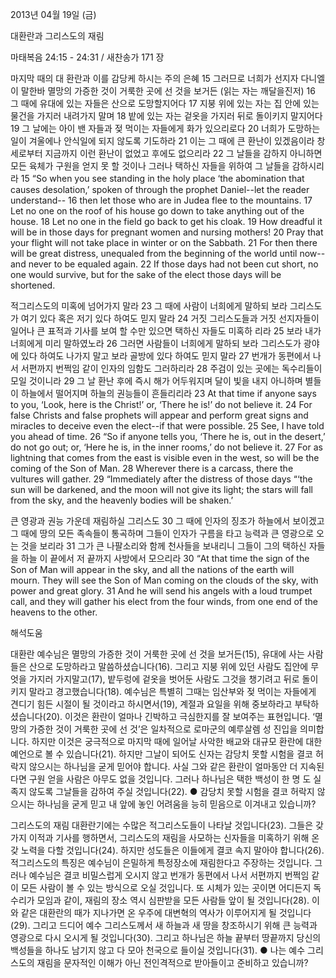 2013년 04월 19일 (금)

대환란과 그리스도의 재림



마태복음 24:15 - 24:31 / 새찬송가 171 장


마지막 때의 대 환란과 이를 감당케 하시는 주의 은혜
15 그러므로 너희가 선지자 다니엘이 말한바 멸망의 가증한 것이 거룩한 곳에 선 것을 보거든 (읽는 자는 깨달을진저) 16 그 때에 유대에 있는 자들은 산으로 도망할지어다 17 지붕 위에 있는 자는 집 안에 있는 물건을 가지러 내려가지 말며 18 밭에 있는 자는 겉옷을 가지러 뒤로 돌이키지 말지어다 19 그 날에는 아이 밴 자들과 젖 먹이는 자들에게 화가 있으리로다 20 너희가 도망하는 일이 겨울에나 안식일에 되지 않도록 기도하라 21 이는 그 때에 큰 환난이 있겠음이라 창세로부터 지금까지 이런 환난이 없었고 후에도 없으리라 22 그 날들을 감하지 아니하면 모든 육체가 구원을 얻지 못 할 것이나 그러나 택하신 자들을 위하여 그 날들을 감하시리라
15 “So when you see standing in the holy place ‘the abomination that causes desolation,’ spoken of through the prophet Daniel--let the reader understand-- 16 then let those who are in Judea flee to the mountains. 17 Let no one on the roof of his house go down to take anything out of the house. 18 Let no one in the field go back to get his cloak. 19 How dreadful it will be in those days for pregnant women and nursing mothers! 20 Pray that your flight will not take place in winter or on the Sabbath. 21 For then there will be great distress, unequaled from the beginning of the world until now--and never to be equaled again. 22 If those days had not been cut short, no one would survive, but for the sake of the elect those days will be shortened.

적그리스도의 미혹에 넘어가지 말라
23 그 때에 사람이 너희에게 말하되 보라 그리스도가 여기 있다 혹은 저기 있다 하여도 믿지 말라 24 거짓 그리스도들과 거짓 선지자들이 일어나 큰 표적과 기사를 보여 할 수만 있으면 택하신 자들도 미혹하 리라 25 보라 내가 너희에게 미리 말하였노라 26 그러면 사람들이 너희에게 말하되 보라 그리스도가 광야에 있다 하여도 나가지 말고 보라 골방에 있다 하여도 믿지 말라 27 번개가 동편에서 나서 서편까지 번쩍임 같이 인자의 임함도 그러하리라 28 주검이 있는 곳에는 독수리들이 모일 것이니라 29 그 날 환난 후에 즉시 해가 어두워지며 달이 빛을 내지 아니하며 별들이 하늘에서 떨어지며 하늘의 권능들이 흔들리리라
23 At that time if anyone says to you, ‘Look, here is the Christ!’ or, ‘There he is!’ do not believe it. 24 For false Christs and false prophets will appear and perform great signs and miracles to deceive even the elect--if that were possible. 25 See, I have told you ahead of time. 26 “So if anyone tells you, ‘There he is, out in the desert,’ do not go out; or, ‘Here he is, in the inner rooms,’ do not believe it. 27 For as lightning that comes from the east is visible even in the west, so will be the coming of the Son of Man. 28 Wherever there is a carcass, there the vultures will gather. 29 “Immediately after the distress of those days “‘the sun will be darkened, and the moon will not give its light; the stars will fall from the sky, and the heavenly bodies will be shaken.’

큰 영광과 권능 가운데 재림하실 그리스도
30 그 때에 인자의 징조가 하늘에서 보이겠고 그 때에 땅의 모든 족속들이 통곡하며 그들이 인자가 구름을 타고 능력과 큰 영광으로 오는 것을 보리라 31 그가 큰 나팔소리와 함께 천사들을 보내리니 그들이 그의 택하신 자들을 하늘 이 끝에서 저 끝까지 사방에서 모으리라
30 “At that time the sign of the Son of Man will appear in the sky, and all the nations of the earth will mourn. They will see the Son of Man coming on the clouds of the sky, with power and great glory. 31 And he will send his angels with a loud trumpet call, and they will gather his elect from the four winds, from one end of the heavens to the other.

해석도움





대환란
예수님은 멸망의 가증한 것이 거룩한 곳에 선 것을 보거든(15), 유대에 사는 사람들은 산으로 도망하라고 말씀하셨습니다(16). 그리고 지붕 위에 있던 사람도 집안에 무엇을 가지러 가지말고(17), 밭두렁에 겉옷을 벗어둔 사람도 그것을 챙기려고 뒤로 돌이키지 말라고 경고했습니다(18). 예수님은 특별히 그때는 임산부와 젖 먹이는 자들에게 견디기 힘든 시절이 될 것이라고 하시면서(19), 계절과 요일을 위해 중보하라고 부탁하셨습니다(20). 이것은 환란이 얼마나 긴박하고 극심한지를 잘 보여주는 표현입니다. ‘멸망의 가증한 것이 거룩한 곳에 선 것’은 일차적으로 로마군의 예루살렘 성 진입을 의미합니다. 하지만 이것은 궁극적으로 마지막 때에 일어날 사악한 배교와 대규모 환란에 대한 예언으로 볼 수 있습니다(21). 하지만 그날이 되어도 신자는 감당치 못할 시험을 결코 허락지 않으시는 하나님을 굳게 믿어야 합니다. 사실 그와 같은 환란이 얼마동안 더 지속된다면 구원 얻을 사람은 아무도 없을 것입니다. 그러나 하나님은 택한 백성이 한 명 도 실족지 않도록 그날들을 감하여 주실 것입니다(22).
● 감당치 못할 시험을 결코 허락지 않으시는 하나님을 굳게 믿고 내 앞에 놓인 어려움을 능히 믿음으로 이겨내고 있습니까?

그리스도의 재림
대환란기에는 수많은 적그리스도들이 나타날 것입니다(23). 그들은 갖가지 이적과 기사를 행하면서, 그리스도의 재림을 사모하는 신자들을 미혹하기 위해 온갖 노력을 다할 것입니다(24). 하지만 성도들은 이들에게 결코 속지 말아야 합니다(26). 적그리스도의 특징은 예수님이 은밀하게 특정장소에 재림한다고 주장하는 것입니다. 그러나 예수님은 결코 비밀스럽게 오시지 않고 번개가 동편에서 나서 서편까지 번쩍임 같이 모든 사람이 볼 수 있는 방식으로 오실 것입니다. 또 시체가 있는 곳이면 어디든지 독수리가 모임과 같이, 재림의 장소 역시 심판받을 모든 사람들 앞이 될 것입니다(28). 이와 같은 대환란의 때가 지나가면 온 우주에 대변혁의 역사가 이루어지게 될 것입니다(29). 그리고 드디어 예수 그리스도께서 새 하늘과 새 땅을 창조하시기 위해 큰 능력과 영광으로 다시 오시게 될 것입니다(30). 그리고 하나님은 하늘 끝부터 땅끝까지 당신의 백성들을 하나도 남기지 않고 다 모아 천국으로 들이실 것입니다(31).
● 나는 예수 그리스도의 재림을 문자적인 이해가 아닌 전인격적으로 받아들이고 준비하고 있습니까?